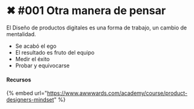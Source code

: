 # ✖ #001 Otra manera de pensar



El Diseño de productos digitales es una forma de trabajo, un cambio de mentalidad.

* Se acabó el ego
* El resultado es fruto del equipo
* Medir el éxito
* Probar y equivocarse

#### Recursos

{% embed url="https://www.awwwards.com/academy/course/product-designers-mindset" %}

